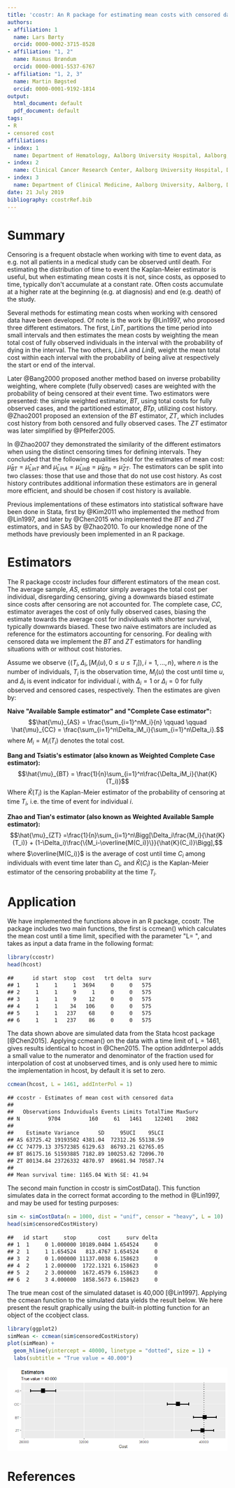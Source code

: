 ```yaml
---
title: 'ccostr: An R package for estimating mean costs with censored data'
authors:
- affiliation: 1
  name: Lars Børty
  orcid: 0000-0002-3715-8528
- affiliation: "1, 2"
  name: Rasmus Brøndum
  orcid: 0000-0001-5537-6767
- affiliation: "1, 2, 3"
  name: Martin Bøgsted
  orcid: 0000-0001-9192-1814
output:
  html_document: default
  pdf_document: default
tags:
- R
- censored cost
affiliations:
- index: 1
  name: Department of Hematology, Aalborg University Hospital, Aalborg, Denmark
- index: 2
  name: Clinical Cancer Research Center, Aalborg University Hospital, Denmark
- index: 3
  name: Department of Clinical Medicine, Aalborg University, Aalborg, Denmark
date: 21 July 2019
bibliography: ccostrRef.bib
---
```


# Summary
Censoring is a frequent obstacle when working with time to event data, as e.g. not all patients in a medical study can be observed until death. For estimating the distribution of time to event the Kaplan-Meier estimator is useful, but when estimating mean costs it is not, since costs, as opposed to time, typically don't accumulate at a constant rate. Often costs accumulate at a higher rate at the beginning (e.g. at diagnosis) and end (e.g. death) of the study.

Several methods for estimating mean costs when working with censored data have been developed. Of note is the work by @Lin1997, who proposed three different estimators. The first, $LinT$, partitions the time period into small intervals and then estimates the mean costs by weighting the mean total cost of fully observed individuals in the interval with the probability of dying in the interval. The two others, $LinA$ and $LinB$, weight the mean total cost within each interval with the probability of being alive at respectively the start or end of the interval.

Later @Bang2000 proposed another method based on inverse probability weighting, where complete (fully observed) cases are weighted with the probability of being censored at their event time. Two estimators were presented: the simple weighted estimator, $BT$, using total costs for fully observed cases, and the partitioned estimator, $BTp$, utilizing cost history. @Zhao2001 proposed an extension of the $BT$ estimator, $ZT$, which includes cost history from both censored and fully observed cases. The $ZT$ estimator was later simplified by @Pfeifer2005.

In @Zhao2007 they demonstrated the similarity of the different estimators when using the distinct censoring times for defining intervals. They concluded that the following equalities hold for the estimates of mean cost: $\hat{\mu}_{BT} = \hat{\mu}_{LinT}$ and $\hat{\mu}_{LinA} = \hat{\mu}_{LinB} = \hat{\mu}_{BTp} = \hat{\mu}_{ZT}$. The estimators can be split into two classes: those that use and those that do not use cost history. As cost history contributes additional information these estimators are in general more efficient, and should be chosen if cost history is available.

Previous implementations of these estimators into statistical software have been done in Stata, first by @Kim2011 who implemented the method from @Lin1997, and later by @Chen2015 who implemented the $BT$ and $ZT$ estimators, and in SAS by @Zhao2010. To our knowledge none of the methods have previously been implemented in an R package.


# Estimators
The R package ccostr includes four different estimators of the mean cost. The average sample, $AS$, estimator simply averages the total cost per individual, disregarding censoring, giving a downwards biased estimate since costs after censoring are not accounted for. The complete case, $CC$, estimator averages the cost of only fully observed cases, biasing the estimate towards the average cost for individuals with shorter survival, typically downwards biased. These two naive estimators are included as reference for the estimators accounting for censoring. For dealing with censored data we implement the $BT$ and $ZT$ estimators for handling situations with or without cost histories. 

Assume we observe $\left\{(T_i, \Delta_i, [M_i(u), 0 \leq u\leq T_i]), i=1,...,n\right\}$, where $n$ is the number of individuals, $T_i$ is the observation time, $M_i(u)$ the cost until time $u$, and $\Delta_i$ is event indicator for individual $i$, with $\Delta_i = 1$ or $\Delta_i = 0$ for fully observed and censored cases, respectively. Then the estimates are given by:

**Naive "Available Sample estimator" and "Complete Case estimator":**
$$\hat{\mu}_{AS} = \frac{\sum_{i=1}^nM_i}{n} \qquad \qquad \hat{\mu}_{CC} = \frac{\sum_{i=1}^n\Delta_iM_i}{\sum_{i=1}^n\Delta_i}.$$
where $M_i = M_i (T_i)$ denotes the total cost.

**Bang and Tsiatis's estimator (also known as Weighted Complete Case estimator):**
$$\hat{\mu}_{BT} = \frac{1}{n}\sum_{i=1}^n\frac{\Delta_iM_i}{\hat{K}(T_i)}$$
Where $\hat{K}(T_i)$ is the Kaplan-Meier estimator of the probability of censoring at time $T_i$, i.e. the time of event for individual $i$.

**Zhao and Tian's estimator (also known as Weighted Available Sample estimator):**
$$\hat{\mu}_{ZT} =\frac{1}{n}\sum_{i=1}^n\Bigg[\Delta_i\frac{M_i}{\hat{K}(T_i)} + (1-\Delta_i)\frac{\{M_i-\overline{M(C_i)}\}}{\hat{K}(C_i)}\Bigg],$$
where  $\overline{M(C_i)}$ is the average of cost until time $C_i$ among individuals with event time later than $C_i$, and $\hat{K}(C_i)$ is the Kaplan-Meier estimator of the censoring probability at the time $T_i$.

# Application
We have implemented the functions above in an R package, ccostr. The package includes two main functions, the first is ccmean() which calculates the mean cost until a time limit, specified with the parameter "L= ", and takes as input a data frame in the following format:

```R
library(ccostr)
head(hcost)
```
```
##      id start  stop  cost   trt delta  surv
## 1     1     1     1  3694     0     0   575
## 2     1     1     9     1     0     0   575
## 3     1     1     9    12     0     0   575
## 4     1     1    34   106     0     0   575
## 5     1     1   237    68     0     0   575
## 6     1     1   237    86     0     0   575
```


The data shown above are simulated data from the Stata hcost package [@Chen2015]. Applying ccmean() on the data with a time limit of L = 1461, gives results identical to hcost in @Chen2015. The option addInterpol adds a small value to the numerator and denominator of the fraction used for interpolation of cost at unobserved times, and is only used here to mimic the implementation in hcost, by default it is set to zero.

```R
ccmean(hcost, L = 1461, addInterPol = 1)
```
```
## ccostr - Estimates of mean cost with censored data
## 
##   Observations Induviduals Events Limits TotalTime MaxSurv
## N         9704         160     61   1461    122401    2082
## 
##    Estimate Variance      SD     95UCI    95LCI
## AS 63725.42 19193502 4381.04  72312.26 55138.59
## CC 74779.13 37572385 6129.63  86793.21 62765.05
## BT 86175.16 51593885 7182.89 100253.62 72096.70
## ZT 80134.84 23726332 4870.97  89681.94 70587.74
## 
## Mean survival time: 1165.04 With SE: 41.94
```


The second main function in ccostr is simCostData(). This function simulates data in the correct format according to the method in @Lin1997, and may be used for testing purposes:

```R
sim <- simCostData(n = 1000, dist = "unif", censor = "heavy", L = 10)
head(sim$censoredCostHistory)
```
```
##   id start     stop       cost     surv delta
## 1  1     0 1.000000 10189.0404 1.654524     0
## 2  1     1 1.654524   813.4767 1.654524     0
## 3  2     0 1.000000 11137.0038 6.158623     0
## 4  2     1 2.000000  1722.1321 6.158623     0
## 5  2     2 3.000000  1672.4579 6.158623     0
## 6  2     3 4.000000  1858.5673 6.158623     0
```


The true mean cost of the simulated dataset is 40,000 [@Lin1997]. Applying the ccmean function to the simulated data yields the result below. We here present the result graphically using the built-in plotting function for an object of the ccobject class.

```R
library(ggplot2)
simMean <- ccmean(sim$censoredCostHistory)
plot(simMean) + 
  geom_hline(yintercept = 40000, linetype = "dotted", size = 1) +
  labs(subtitle = "True value = 40.000")
```

![](fig/est.png)


# References
